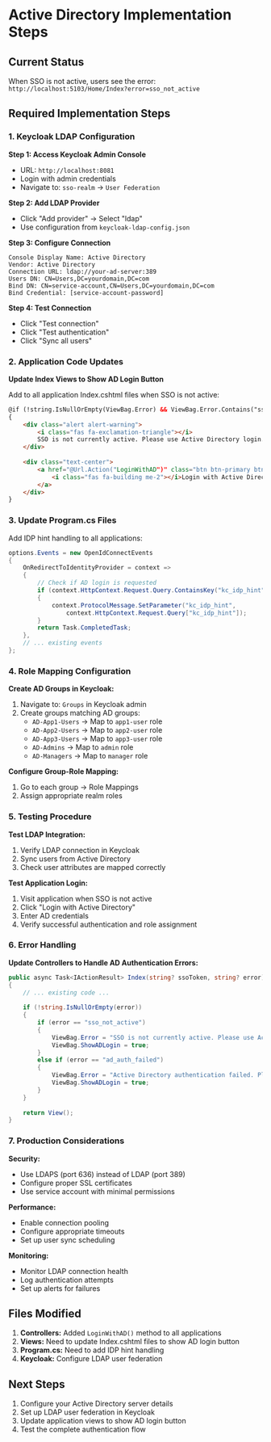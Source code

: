 # Active Directory Implementation Steps

## Current Status
When SSO is not active, users see the error: `http://localhost:5103/Home/Index?error=sso_not_active`

## Required Implementation Steps

### 1. Keycloak LDAP Configuration

**Step 1: Access Keycloak Admin Console**
- URL: `http://localhost:8081`
- Login with admin credentials
- Navigate to: `sso-realm` → `User Federation`

**Step 2: Add LDAP Provider**
- Click "Add provider" → Select "ldap"
- Use configuration from `keycloak-ldap-config.json`

**Step 3: Configure Connection**
```
Console Display Name: Active Directory
Vendor: Active Directory
Connection URL: ldap://your-ad-server:389
Users DN: CN=Users,DC=yourdomain,DC=com
Bind DN: CN=service-account,CN=Users,DC=yourdomain,DC=com
Bind Credential: [service-account-password]
```

**Step 4: Test Connection**
- Click "Test connection"
- Click "Test authentication"
- Click "Sync all users"

### 2. Application Code Updates

**Update Index Views to Show AD Login Button**

Add to all application Index.cshtml files when SSO is not active:

```html
@if (!string.IsNullOrEmpty(ViewBag.Error) && ViewBag.Error.Contains("sso_not_active"))
{
    <div class="alert alert-warning">
        <i class="fas fa-exclamation-triangle"></i>
        SSO is not currently active. Please use Active Directory login.
    </div>
    
    <div class="text-center">
        <a href="@Url.Action("LoginWithAD")" class="btn btn-primary btn-lg">
            <i class="fas fa-building me-2"></i>Login with Active Directory
        </a>
    </div>
}
```

### 3. Update Program.cs Files

Add IDP hint handling to all applications:

```csharp
options.Events = new OpenIdConnectEvents
{
    OnRedirectToIdentityProvider = context =>
    {
        // Check if AD login is requested
        if (context.HttpContext.Request.Query.ContainsKey("kc_idp_hint"))
        {
            context.ProtocolMessage.SetParameter("kc_idp_hint", 
                context.HttpContext.Request.Query["kc_idp_hint"]);
        }
        return Task.CompletedTask;
    },
    // ... existing events
};
```

### 4. Role Mapping Configuration

**Create AD Groups in Keycloak:**
1. Navigate to: `Groups` in Keycloak admin
2. Create groups matching AD groups:
   - `AD-App1-Users` → Map to `app1-user` role
   - `AD-App2-Users` → Map to `app2-user` role  
   - `AD-App3-Users` → Map to `app3-user` role
   - `AD-Admins` → Map to `admin` role
   - `AD-Managers` → Map to `manager` role

**Configure Group-Role Mapping:**
1. Go to each group → Role Mappings
2. Assign appropriate realm roles

### 5. Testing Procedure

**Test LDAP Integration:**
1. Verify LDAP connection in Keycloak
2. Sync users from Active Directory
3. Check user attributes are mapped correctly

**Test Application Login:**
1. Visit application when SSO is not active
2. Click "Login with Active Directory"
3. Enter AD credentials
4. Verify successful authentication and role assignment

### 6. Error Handling

**Update Controllers to Handle AD Authentication Errors:**

```csharp
public async Task<IActionResult> Index(string? ssoToken, string? error)
{
    // ... existing code ...
    
    if (!string.IsNullOrEmpty(error))
    {
        if (error == "sso_not_active")
        {
            ViewBag.Error = "SSO is not currently active. Please use Active Directory login.";
            ViewBag.ShowADLogin = true;
        }
        else if (error == "ad_auth_failed")
        {
            ViewBag.Error = "Active Directory authentication failed. Please check your credentials.";
            ViewBag.ShowADLogin = true;
        }
    }
    
    return View();
}
```

### 7. Production Considerations

**Security:**
- Use LDAPS (port 636) instead of LDAP (port 389)
- Configure proper SSL certificates
- Use service account with minimal permissions

**Performance:**
- Enable connection pooling
- Configure appropriate timeouts
- Set up user sync scheduling

**Monitoring:**
- Monitor LDAP connection health
- Log authentication attempts
- Set up alerts for failures

## Files Modified

1. **Controllers:** Added `LoginWithAD()` method to all applications
2. **Views:** Need to update Index.cshtml files to show AD login button
3. **Program.cs:** Need to add IDP hint handling
4. **Keycloak:** Configure LDAP user federation

## Next Steps

1. Configure your Active Directory server details
2. Set up LDAP user federation in Keycloak
3. Update application views to show AD login button
4. Test the complete authentication flow